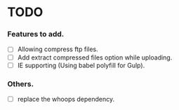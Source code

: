 # TODO

### Features to add.
- [ ] Allowing compress ftp files.
- [ ] Add extract compressed files option while uploading.
- [ ] IE supporting (Using babel polyfill for Gulp).

### Others.
- [ ] replace the whoops dependency.
